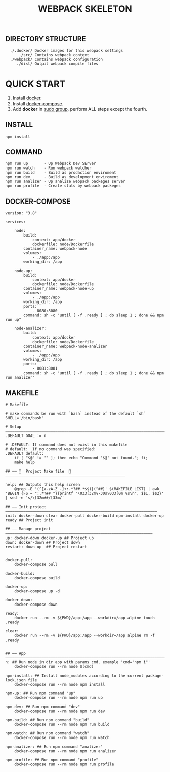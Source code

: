 <h1 align="center">WEBPACK SKELETON</h1>
<br>

DIRECTORY STRUCTURE
-------------------

      ./.docker/ Docker images for this webpack settings
          ./src/ Contains webpack context
      ./webpack/ Contains webpack configuration
         ./dist/ Outpit webpack compile files

# QUICK START

1. Install [docker](https://docs.docker.com/engine/install/ubuntu/).
2. Install [docker-compose](https://docs.docker.com/compose/install/).
3. Add **docker** in [sudo group](https://stackoverflow.com/a/48957722/11419254), perform ALL steps except the fourth.

INSTALL
----------------
```
npm install
```

COMMAND
----------------
```
npm run up       - Up Webpack Dev SErver
npm run watch    - Run webpack watcher
npm run build    - Build as prodaction enviroment
npm run dev      - Build as development enviroment
npm run analizer - Up analize webpack packeges server
npm run profile  - Create stats by webpack packeges
```

DOCKER-COMPOSE
----------------
```
version: "3.8"

services:

    node:
        build:
            context: app/docker
            dockerfile: node/Dockerfile
        container_name: webpack-node
        volumes:
            - ./app:/app
        working_dir: /app

    node-up:
        build:
            context: app/docker
            dockerfile: node/Dockerfile
        container_name: webpack-node-up
        volumes:
            - ./app:/app
        working_dir: /app
        ports:
            - 8080:8080
        command: sh -c "until [ -f .ready ] ; do sleep 1 ; done && npm run up"

    node-analizer:
        build:
            context: app/docker
            dockerfile: node/Dockerfile
        container_name: webpack-node-analizer
        volumes:
            - ./app:/app
        working_dir: /app
        ports:
            - 8081:8081
        command: sh -c "until [ -f .ready ] ; do sleep 1 ; done && npm run analizer"
```

MAKEFILE
----------------
```
# Makefile

# make commands be run with `bash` instead of the default `sh`
SHELL='/bin/bash'

# Setup —————————————————————————————————————————————————————————————————————————
.DEFAULT_GOAL := n

# .DEFAULT: If command does not exist in this makefile
# default:  If no command was specified:
.DEFAULT default:
	if [ "$@" != "" ]; then echo "Command '$@' not found."; fi;
	make help

## —— 🦂  Project Make file  🦂  —————————————————————————————————————————————————————

help: ## Outputs this help screen
	@grep -E '(^[a-zA-Z_-]+:.*?##.*$$)|(^##)' $(MAKEFILE_LIST) | awk 'BEGIN {FS = ":.*?## "}{printf "\033[32m%-30s\033[0m %s\n", $$1, $$2}' | sed -e 's/\[32m##/[33m/'

## —— Init project ———————————————————————————————————————————————————————————————————
init: docker-down clear docker-pull docker-build npm-install docker-up ready ## Project init

## —— Manage project —————————————————————————————————————————————————————————————————
up: docker-down docker-up ## Project up
down: docker-down ## Project down
restart: down up  ## Project restart


docker-pull:
	docker-compose pull

docker-build:
	docker-compose build

docker-up:
	docker-compose up -d

docker-down:
	docker-compose down

ready:
	docker run --rm -v ${PWD}/app:/app --workdir=/app alpine touch .ready

clear:
	docker run --rm -v ${PWD}/app:/app --workdir=/app alpine rm -f .ready


## —— App —————————————————————————————————————————————————————————————————————————————
n: ## Run node in dir app with params cmd. example 'cmd="npm i"'
	docker-compose run --rm node $(cmd)

npm-install: ## Install node_modules according to the current package-lock.json file
	docker-compose run --rm node npm install

npm-up: ## Run npm command "up"
	docker-compose run --rm node npm run up

npm-dev: ## Run npm command "dev"
	docker-compose run --rm node npm run dev

npm-build: ## Run npm command "build"
	docker-compose run --rm node npm run build

npm-watch: ## Run npm command "watch"
	docker-compose run --rm node npm run watch

npm-analizer: ## Run npm command "analizer"
	docker-compose run --rm node npm run analizer

npm-profile: ## Run npm command "profile"
	docker-compose run --rm node npm run profile
```